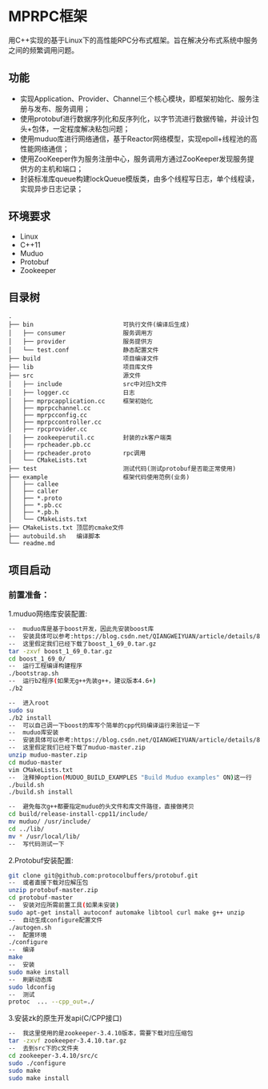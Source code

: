 # MPRPC框架

用C++实现的基于Linux下的高性能RPC分布式框架。旨在解决分布式系统中服务之间的频繁调用问题。

## 功能

- 实现Application、Provider、Channel三个核心模块，即框架初始化、服务注册与发布、服务调用；
- 使用protobuf进行数据序列化和反序列化，以字节流进行数据传输，并设计包头+包体，一定程度解决粘包问题；
- 使用muduo库进行网络通信，基于Reactor网络模型，实现epoll+线程池的高性能网络通信；
- 使用ZooKeeper作为服务注册中心，服务调用方通过ZooKeeper发现服务提供方的主机和端口；
- 封装标准库queue构建lockQueue模版类，由多个线程写日志，单个线程读，实现异步日志记录；

## 环境要求

- Linux
- C++11
- Muduo
- Protobuf
- Zookeeper

## 目录树

```
.
├── bin            				可执行文件(编译后生成)
│   ├── consumer				服务调用方
│   ├── provider				服务提供方
│   └── test.conf				静态配置文件
├── build          				项目编译文件
├── lib            				项目库文件
├── src            				源文件
│   ├── include					src中对应h文件			
│   ├── logger.cc				日志	
│   ├── mprpcapplication.cc		框架初始化
│   ├── mprpcchannel.cc						
│   ├── mprpcconfig.cc
│   ├── mprpccontroller.cc	
│   ├── rpcprovider.cc	
│   ├── zookeeperutil.cc		封装的zk客户端类	
│   ├── rpcheader.pb.cc
│   ├── rpcheader.proto			rpc调用
│   └── CMakeLists.txt
├── test           				测试代码(测试protobuf是否能正常使用)
├── example        				框架代码使用范例(业务)
│   ├── callee	
│   ├── caller	
│   ├── *.proto	
│   ├── *.pb.cc	
│   ├── *.pb.h
│   └── CMakeLists.txt
├── CMakeLists.txt 顶层的cmake文件
├── autobuild.sh   编译脚本
└── readme.md
```

## 项目启动

### 前置准备：

1.muduo网络库安装配置:

```bash
--	muduo库是基于boost开发，因此先安装boost库
--	安装具体可以参考:https://blog.csdn.net/QIANGWEIYUAN/article/details/88792874
--	这里假定我们已经下载了boost_1_69_0.tar.gz
tar -zxvf boost_1_69_0.tar.gz
cd boost_1_69_0/
--	运行工程编译构建程序
./bootstrap.sh
--	运行b2程序(如果无g++先装g++，建议版本4.6+)
./b2

--	进入root
sudo su
./b2 install
--	可以自己调一下boost的库写个简单的cpp代码编译运行来验证一下
--	muduo库安装
--	安装具体可以参考:https://blog.csdn.net/QIANGWEIYUAN/article/details/89023980?spm=1001.2014.3001.5502
--	这里假定我们已经下载了muduo-master.zip
unzip muduo-master.zip
cd muduo-master
vim CMakeLists.txt
--	注释掉option(MUDUO_BUILD_EXAMPLES "Build Muduo examples" ON)这一行
./build.sh
./build.sh install

--	避免每次g++都要指定muduo的头文件和库文件路径，直接做拷贝
cd build/release-install-cpp11/include/
mv muduo/ /usr/include/
cd ../lib/
mv * /usr/local/lib/
--	写代码测试一下
```

2.Protobuf安装配置:

```bash
git clone git@github.com:protocolbuffers/protobuf.git
--	或者直接下载对应解压包
unzip protobuf-master.zip
cd protobuf-master
--	安装对应所需前置工具(如果未安装)
sudo apt-get install autoconf automake libtool curl make g++ unzip
--	自动生成configure配置文件
./autogen.sh
--	配置环境
./configure
--	编译
make
--	安装
sudo make install
--	刷新动态库
sudo ldconfig
--	测试
protoc	...	--cpp_out=./
```

3.安装zk的原生开发api(C/CPP接口)

```bash
--	我这里使用的是zookeeper-3.4.10版本，需要下载对应压缩包
tar -zxvf zookeeper-3.4.10.tar.gz
--	去到src下的c文件夹
cd zookeeper-3.4.10/src/c
sudo ./configure
sudo make
sudo make install
```

